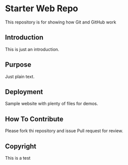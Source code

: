 # Starter Web Repo

This repository is for showing how Git and GitHub work

## Introduction
This is just an introduction.

## Purpose
Just plain text.

## Deployment

Sample website with plenty of files for demos.

## How To Contribute

Please fork thi repository and issue Pull request for review.

## Copyright

This is a test
